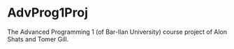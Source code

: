 # AdvProg1Proj
The Advanced Programming 1 (of Bar-Ilan University) course  project of Alon Shats and Tomer Gill.
